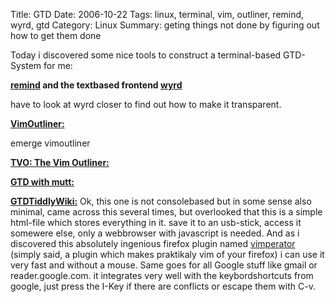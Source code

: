 Title: GTD
Date: 2006-10-22
Tags: linux, terminal, vim, outliner, remind, wyrd, gtd
Category: Linux
Summary: geting things not done by figuring out how to get them done

Today i discovered some nice tools to construct a terminal-based GTD-System for me:

<strong><a href="http://www.roaringpenguin.com/penguin/openSourceProducts/remind" title="comand line reminder" target="_blank">remind</a> and the textbased frontend <a href="http://www.eecs.umich.edu/~pelzlpj/wyrd/" title="Frontend to remind" target="_blank">wyrd</a></strong>

have to look at wyrd closer to find out how to make it transparent.

<a href="http://www.vimoutliner.org" title="Outliner for vim" target="_blank"><strong>VimOutliner:</strong></a>

emerge vimoutliner

<a href="http://bike-nomad.com/vim/vimoutliner.html" title="The Vim Outliner" target="_blank"><strong>TVO: The Vim Outliner:</strong></a>

<strong><a href="http://footils.org/cms/show/59" title="Tagging scripts for mutt" target="_blank">GTD with mutt:</a></strong>

<strong><a href="http://footils.org/cms/show/59" title="Tagging scripts for mutt" target="_blank"></a></strong>
<strong><a href="http://shared.snapgrid.com/index.html" title="gtd-wiki in one html-file" target="_blank">GTDTiddlyWiki:</a></strong>
Ok, this one is not consolebased but in some sense also minimal, came across this several times, but overlooked that this is a simple html-file which stores everything in it. save it to an usb-stick, access it somewere else, only a webbrowser with javascript is needed. And as i discovered this absolutely ingenious firefox plugin named <a href="http://vimperator.mozdev.org/" title="vim-like firefox extension" target="_blank">vimperator</a> (simply said, a plugin which makes praktikaly vim of your firefox) i can use it very fast and without a mouse. Same goes for all Google stuff like gmail or reader.google.com. it integrates very well with the keybordshortcuts from google, just press the I-Key if there are conflicts or escape them with C-v.

